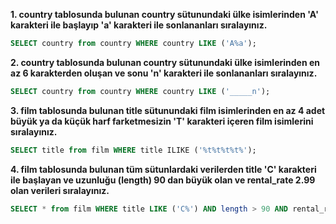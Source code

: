 **1. country tablosunda bulunan country sütunundaki ülke isimlerinden 'A' karakteri ile başlayıp 'a' karakteri ile sonlananları sıralayınız.**

```sql
SELECT country from country WHERE country LIKE ('A%a');
```

**2. country tablosunda bulunan country sütunundaki ülke isimlerinden en az 6 karakterden oluşan ve sonu 'n' karakteri ile sonlananları sıralayınız.**

```sql
SELECT country from country WHERE country LIKE ('_____n');
```

**3. film tablosunda bulunan title sütunundaki film isimlerinden en az 4 adet büyük ya da küçük harf farketmesizin 'T' karakteri içeren film isimlerini sıralayınız.**

```sql
SELECT title from film WHERE title ILIKE ('%t%t%t%t%');
```

**4. film tablosunda bulunan tüm sütunlardaki verilerden title 'C' karakteri ile başlayan ve uzunluğu (length) 90 dan büyük olan ve rental_rate 2.99 olan verileri sıralayınız.**

```sql
SELECT * from film WHERE title LIKE ('C%') AND length > 90 AND rental_rate = 2.99;
```

